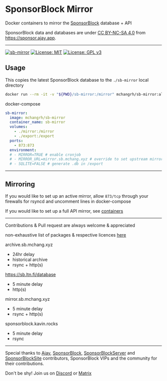 # SponsorBlock Mirror
Docker containers to mirror the [SponsorBlock](https://sponsor.ajay.app) database + API

SponsorBlock data and databases are under [CC BY-NC-SA 4.0](https://creativecommons.org/licenses/by-nc-sa/4.0/) from https://sponsor.ajay.app.

---

[![sb-mirror](https://img.shields.io/docker/image-size/mchangrh/sb-mirror/alpine?label=sb-mirror)](https://hub.docker.com/r/mchangrh/sb-mirror)
[![License: MIT](https://img.shields.io/badge/License-MIT-yellow.svg)](https://opensource.org/licenses/MIT)
[![License: GPL v3](https://img.shields.io/badge/License-GPLv3-blue.svg)](https://www.gnu.org/licenses/gpl-3.0)


## Usage
This copies the latest SponsorBlock database to the `./sb-mirror` local directory

```sh
docker run --rm -it -v "${PWD}/sb-mirror:/mirror" mchangrh/sb-mirror:alpine
```
docker-compose
```yml
sb-mirror:
  image: mchangrh/sb-mirror
  container_name: sb-mirror
  volumes:
    - ./mirror:/mirror
    - ./export:/export
  ports:
    - 873:873
  environment:
  # - MIRROR=TRUE # enable cronjob
  # - MIRROR_URL=mirror.sb.mchang.xyz # override to set upstream mirror 
  # - SQLITE=FALSE # generate .db in /export  
```
---
## Mirroring

If you would like to set up an active mirror, allow `873/tcp` through your firewalls for rsyncd and uncomment lines in docker-compose

If you would like to set up a full API mirror, see [containers](./docs/containers.md)

---

Contributions & Pull request are always welcome & appreciated

non-exhaustive list of packages & respective licences [here](./oss-attribution/attribution.md)

archive.sb.mchang.xyz
- 24hr delay
- historical archive
- rsync + http(s)

https://sb.ltn.fi/database
- 5 minute delay
- http(s)

mirror.sb.mchang.xyz
- 5 minute delay
- rsync + http(s)

sponsorblock.kavin.rocks
- 5 minute delay
- rsync

---

Special thanks to [Ajay](https://ajay.app/), [SponsorBlock](https://github.com/ajayyy/SponsorBlock/graphs/contributors), [SponsorBlockServer](https://github.com/ajayyy/SponsorBlockServer/graphs/contributors) and [SponsorBlockSite](https://github.com/ajayyy/SponsorBlockSite/graphs/contributors) contributors, SponsorBlock VIPs and the community for their contributions.

Don't be shy! Join us on [Discord](https://discord.gg/SponsorBlock) or [Matrix](https://matrix.to/#/#sponsor:ajay.app)
